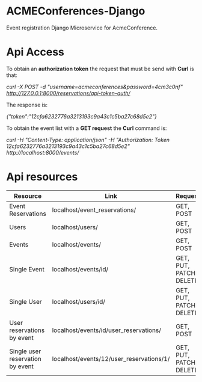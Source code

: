# ACMEConferences-Django

Event registration Django Microservice for AcmeConference.

# Api Access

To obtain an **authorization token** the request that must be send with **Curl** is that: 

*curl -X POST -d "username=acmeconferences&password=4cm3c0nf" http://127.0.0.1:8000/reservations/api-token-auth/*

The response is:

*{"token":"12cfa6232776a3213193c9a43c1c5ba27c68d5e2"}*

To obtain the event list with a **GET request** the **Curl** command is:

*curl -H "Content-Type: application/json" -H "Authorization: Token 12cfa6232776a3213193c9a43c1c5ba27c68d5e2" http://localhost:8000/events/*

# Api resources

Resource | Link | Request
------------ | ------------- | -------------
Event Reservations | localhost/event_reservations/ | GET, POST
Users | localhost/users/ | GET, POST
Events | localhost/events/ | GET, POST
Single Event | localhost/events/id/ | GET, PUT, PATCH, DELETE
Single User | localhost/users/id/ | GET, PUT, PATCH, DELETE
User reservations by event | localhost/events/id/user_reservations/ | GET, POST
Single user reservation by event | localhost/events/12/user_reservations/1/ | GET, PUT, PATCH, DELETE
